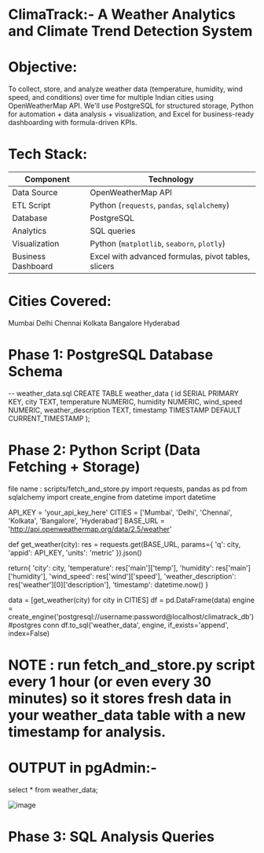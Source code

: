 # ClimaTrack:-       A Weather Analytics and Climate Trend Detection System



# Objective:
To collect, store, and analyze weather data (temperature, humidity, wind speed, and conditions) over time for multiple Indian cities using OpenWeatherMap API. We'll use PostgreSQL for structured storage, Python for automation + data analysis + visualization, and Excel for business-ready dashboarding with formula-driven KPIs.




# Tech Stack:

| Component              | Technology                                          |
| ---------------------- | --------------------------------------------------- |
| Data Source            | OpenWeatherMap API                                  |
| ETL Script             | Python (`requests`, `pandas`, `sqlalchemy`)         |
| Database               | PostgreSQL                                          |
| Analytics              | SQL queries                                         |
| Visualization          | Python (`matplotlib`, `seaborn`, `plotly`)          |
| Business Dashboard     | Excel with advanced formulas, pivot tables, slicers |




# Cities Covered:
Mumbai
Delhi
Chennai
Kolkata
Bangalore
Hyderabad

        

# Phase 1: PostgreSQL Database Schema

-- weather_data.sql
CREATE TABLE weather_data (
    id SERIAL PRIMARY KEY,
    city TEXT,
    temperature NUMERIC,
    humidity NUMERIC,
    wind_speed NUMERIC,
    weather_description TEXT,
    timestamp TIMESTAMP DEFAULT CURRENT_TIMESTAMP
);



# Phase 2: Python Script (Data Fetching + Storage)


file name : scripts/fetch_and_store.py
import requests, pandas as pd
from sqlalchemy import create_engine
from datetime import datetime

API_KEY = 'your_api_key_here'
CITIES = ['Mumbai', 'Delhi', 'Chennai', 'Kolkata', 'Bangalore', 'Hyderabad']
BASE_URL = 'http://api.openweathermap.org/data/2.5/weather'

def get_weather(city):
    res = requests.get(BASE_URL, params={
        'q': city,
        'appid': API_KEY,
        'units': 'metric'
    }).json()

return{
        'city': city,
        'temperature': res['main']['temp'],
        'humidity': res['main']['humidity'],
        'wind_speed': res['wind']['speed'],
        'weather_description': res['weather'][0]['description'],
        'timestamp': datetime.now()
    }

data = [get_weather(city) for city in CITIES]
df = pd.DataFrame(data)
engine = create_engine('postgresql://username:password@localhost/climatrack_db')  #postgres conn
df.to_sql('weather_data', engine, if_exists='append', index=False)

# NOTE : run fetch_and_store.py script every 1 hour (or even every 30 minutes) so it stores fresh data in your weather_data table with a new timestamp for analysis.

# OUTPUT in pgAdmin:- 


select * from weather_data;

![image](https://github.com/user-attachments/assets/2dd957c5-1a15-4d54-b487-12da0b79d699)


# Phase 3: SQL Analysis Queries 

